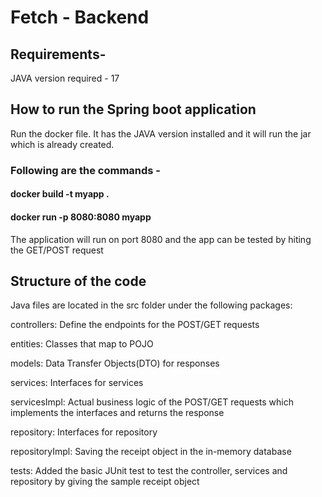 # Fetch - Backend

## Requirements-
JAVA version required - 17

## How to run the Spring boot application
Run the docker file. It has the JAVA version installed and it will run the jar which is already created.
### Following are the commands - 
#### docker build -t myapp .
#### docker run -p 8080:8080 myapp

The application will run on port 8080 and the app can be tested by hiting the GET/POST request

## Structure of the code
Java files are located in the src folder under the following packages:

controllers: Define the endpoints for the POST/GET requests

entities: Classes that map to POJO

models: Data Transfer Objects(DTO) for responses

services: Interfaces for services

servicesImpl: Actual business logic of the POST/GET requests which implements the interfaces and returns the response

repository: Interfaces for repository

repositoryImpl: Saving the receipt object in the in-memory database

tests: Added the basic JUnit test to test the controller, services and repository by giving the sample receipt object
